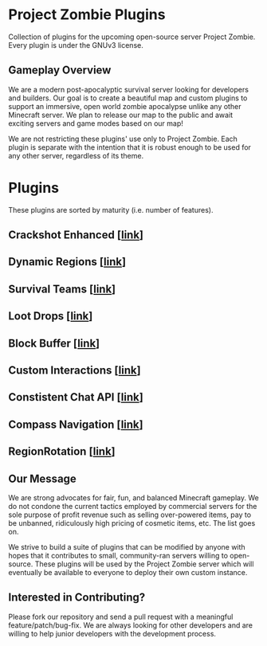 # Project Zombie Plugins
Collection of plugins for the upcoming open-source server Project Zombie. Every plugin is under the GNUv3 license.

## Gameplay Overview
We are a modern post-apocalyptic survival server looking for developers and builders. Our goal
is to create a beautiful map and custom plugins to support an immersive,
open world zombie apocalypse unlike any other Minecraft server. We
plan to release our map to the public and await exciting servers and
game modes based on our map!

We are not restricting these plugins' use only to Project Zombie. Each plugin is separate with the intention that it is robust enough to be used for any other server, regardless of its theme.

# Plugins
These plugins are sorted by maturity (i.e. number of features).
## Crackshot Enhanced [[link](https://github.com/jmbannon/CrackshotEnhanced)]
## Dynamic Regions [[link](https://github.com/jmbannon/DynamicRegions)]
## Survival Teams [[link](https://github.com/jmbannon/SurvivalTeams)]
## Loot Drops [[link](https://github.com/jmbannon/LootDrops)]
## Block Buffer [[link](https://github.com/jmbannon/BlockBuffer)]
## Custom Interactions [[link](https://github.com/jmbannon/CustomInteractions)]
## Constistent Chat API [[link](https://github.com/jmbannon/ConsistentChatApi)]
## Compass Navigation [[link](https://github.com/jmbannon/CompassNavigation)]
## RegionRotation [[link](https://github.com/jmbannon/RegionRotation)]


## Our Message
We are strong advocates for fair, fun, and balanced Minecraft gameplay. We do not condone the current tactics employed by
commercial servers for the sole purpose of profit revenue such as selling over-powered items, pay to be 
unbanned, ridiculously high pricing of cosmetic items, etc. The list goes on.

We strive to build a suite of plugins that can be modified by anyone with hopes that it contributes to 
small, community-ran servers willing to open-source. These plugins will be used by the Project Zombie server 
which will eventually be available to everyone to deploy their own custom instance.

## Interested in Contributing?
Please fork our repository and send a pull request with a meaningful feature/patch/bug-fix. We are always looking for other developers and are willing to help junior developers with the development process.
